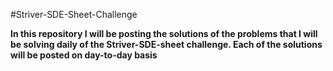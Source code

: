 #Striver-SDE-Sheet-Challenge


**In this repository I will be posting the solutions of the problems that I will be solving daily of the Striver-SDE-sheet challenge. Each of the solutions will be posted on day-to-day basis**



